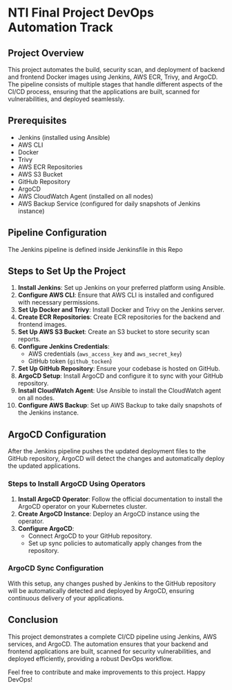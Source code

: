 
# NTI Final Project DevOps Automation Track

## Project Overview

This project automates the build, security scan, and deployment of backend and frontend Docker images using Jenkins, AWS ECR, Trivy, and ArgoCD. The pipeline consists of multiple stages that handle different aspects of the CI/CD process, ensuring that the applications are built, scanned for vulnerabilities, and deployed seamlessly.

## Prerequisites

- Jenkins (installed using Ansible)
- AWS CLI
- Docker
- Trivy
- AWS ECR Repositories
- AWS S3 Bucket
- GitHub Repository
- ArgoCD
- AWS CloudWatch Agent (installed on all nodes)
- AWS Backup Service (configured for daily snapshots of Jenkins instance)

## Pipeline Configuration

The Jenkins pipeline is defined inside Jenkinsfile in this Repo 

## Steps to Set Up the Project

1. **Install Jenkins**: Set up Jenkins on your preferred platform using Ansible.
2. **Configure AWS CLI**: Ensure that AWS CLI is installed and configured with necessary permissions.
3. **Set Up Docker and Trivy**: Install Docker and Trivy on the Jenkins server.
4. **Create ECR Repositories**: Create ECR repositories for the backend and frontend images.
5. **Set Up AWS S3 Bucket**: Create an S3 bucket to store security scan reports.
6. **Configure Jenkins Credentials**:
   - AWS credentials (`aws_access_key` and `aws_secret_key`)
   - GitHub token (`github_tocken`)
7. **Set Up GitHub Repository**: Ensure your codebase is hosted on GitHub.
8. **ArgoCD Setup**: Install ArgoCD and configure it to sync with your GitHub repository.
9. **Install CloudWatch Agent**: Use Ansible to install the CloudWatch agent on all nodes.
10. **Configure AWS Backup**: Set up AWS Backup to take daily snapshots of the Jenkins instance.

## ArgoCD Configuration

After the Jenkins pipeline pushes the updated deployment files to the GitHub repository, ArgoCD will detect the changes and automatically deploy the updated applications.

### Steps to Install ArgoCD Using Operators

1. **Install ArgoCD Operator**: Follow the official documentation to install the ArgoCD operator on your Kubernetes cluster.
2. **Create ArgoCD Instance**: Deploy an ArgoCD instance using the operator.
3. **Configure ArgoCD**:
   - Connect ArgoCD to your GitHub repository.
   - Set up sync policies to automatically apply changes from the repository.

### ArgoCD Sync Configuration

With this setup, any changes pushed by Jenkins to the GitHub repository will be automatically detected and deployed by ArgoCD, ensuring continuous delivery of your applications.

## Conclusion

This project demonstrates a complete CI/CD pipeline using Jenkins, AWS services, and ArgoCD. The automation ensures that your backend and frontend applications are built, scanned for security vulnerabilities, and deployed efficiently, providing a robust DevOps workflow.

Feel free to contribute and make improvements to this project. Happy DevOps!
